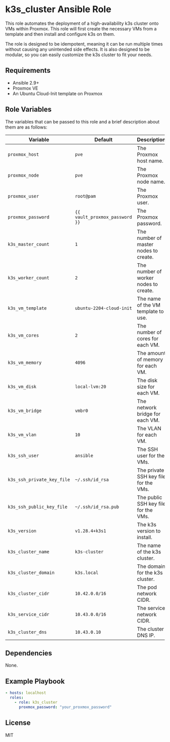 # k3s_cluster Ansible Role

This role automates the deployment of a high-availability k3s cluster onto VMs within Proxmox. This role will first create the necessary VMs from a template and then install and configure k3s on them.

The role is designed to be idempotent, meaning it can be run multiple times without causing any unintended side effects. It is also designed to be modular, so you can easily customize the k3s cluster to fit your needs.

## Requirements

- Ansible 2.9+
- Proxmox VE
- An Ubuntu Cloud-Init template on Proxmox

## Role Variables

The variables that can be passed to this role and a brief description about them are as follows:

| Variable                      | Default                        | Description                                     |
| ----------------------------- | ------------------------------ | ----------------------------------------------- |
| `proxmox_host`                | `pve`                          | The Proxmox host name.                          |
| `proxmox_node`                | `pve`                          | The Proxmox node name.                          |
| `proxmox_user`                | `root@pam`                     | The Proxmox user.                               |
| `proxmox_password`            | `{{ vault_proxmox_password }}` | The Proxmox password.                           |
| `k3s_master_count`            | `1`                            | The number of master nodes to create.           |
| `k3s_worker_count`            | `2`                            | The number of worker nodes to create.           |
| `k3s_vm_template`             | `ubuntu-2204-cloud-init`       | The name of the VM template to use.             |
| `k3s_vm_cores`                | `2`                            | The number of cores for each VM.                |
| `k3s_vm_memory`               | `4096`                         | The amount of memory for each VM.               |
| `k3s_vm_disk`                 | `local-lvm:20`                 | The disk size for each VM.                      |
| `k3s_vm_bridge`               | `vmbr0`                        | The network bridge for each VM.                 |
| `k3s_vm_vlan`                 | `10`                           | The VLAN for each VM.                           |
| `k3s_ssh_user`                | `ansible`                      | The SSH user for the VMs.                       |
| `k3s_ssh_private_key_file`    | `~/.ssh/id_rsa`                | The private SSH key file for the VMs.           |
| `k3s_ssh_public_key_file`     | `~/.ssh/id_rsa.pub`            | The public SSH key file for the VMs.            |
| `k3s_version`                 | `v1.28.4+k3s1`                 | The k3s version to install.                     |
| `k3s_cluster_name`            | `k3s-cluster`                  | The name of the k3s cluster.                    |
| `k3s_cluster_domain`          | `k3s.local`                    | The domain for the k3s cluster.                 |
| `k3s_cluster_cidr`            | `10.42.0.0/16`                 | The pod network CIDR.                           |
| `k3s_service_cidr`            | `10.43.0.0/16`                 | The service network CIDR.                       |
| `k3s_cluster_dns`             | `10.43.0.10`                   | The cluster DNS IP.                             |

## Dependencies

None.

## Example Playbook

```yaml
- hosts: localhost
  roles:
    - role: k3s_cluster
      proxmox_password: "your_proxmox_password"
```

## License

MIT

